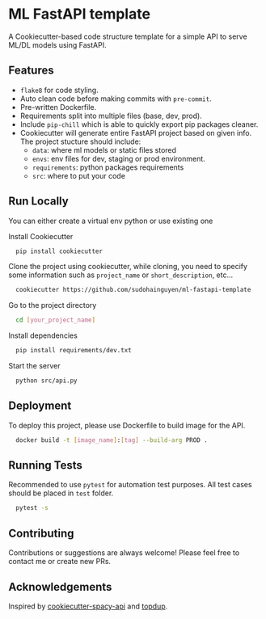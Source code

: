 
# ML FastAPI template

A Cookiecutter-based code structure template for a simple API to serve ML/DL models using FastAPI.




## Features

- `flake8` for code styling.
- Auto clean code before making commits with `pre-commit`.
- Pre-written Dockerfile.
- Requirements split into multiple files (base, dev, prod).
- Include `pip-chill` which is able to quickly export pip packages cleaner.
- Cookiecutter will generate entire FastAPI project based on given info. The project stucture should include:
  - `data`: where ml models or static files stored
  - `envs`: env files for dev, staging or prod environment.
  - `requirements`: python packages requirements
  - `src`: where to put your code

  
## Run Locally

You can either create a virtual env python or use existing one

Install Cookiecutter

```bash
  pip install cookiecutter
```

Clone the project using cookiecutter, while cloning, you need to specify some information such as `project_name` or `short_description`, etc...

```bash
  cookiecutter https://github.com/sudohainguyen/ml-fastapi-template
```

Go to the project directory

```bash
  cd [your_project_name]
```

Install dependencies

```bash
  pip install requirements/dev.txt
```

Start the server

```bash
  python src/api.py
```

  
## Deployment

To deploy this project, please use Dockerfile to build image for the API.

```bash
  docker build -t [image_name]:[tag] --build-arg PROD .
```

  
## Running Tests

Recommended to use `pytest` for automation test purposes. All test cases should be placed in `test` folder.

```bash
  pytest -s
```

  
## Contributing

Contributions or suggestions are always welcome! Please feel free to contact me or create new PRs.


  
## Acknowledgements

Inspired by [cookiecutter-spacy-api](https://github.com/microsoft/cookiecutter-spacy-fastapi) and [topdup](https://github.com/forummlcb/topdup).

  